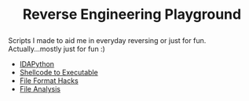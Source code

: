 # <p align='center'> Reverse Engineering Playground </p>

Scripts I made to aid me in everyday reversing or just for fun. Actually...mostly just for fun :)

* [IDAPython](https://github.com/yellowbyte/idapython-scripts/tree/master/idapython/README.md)
* [Shellcode to Executable](https://github.com/yellowbyte/reverse-engineering-playground/blob/master/shellcode_to_executable/README.md)
* [File Format Hacks](https://github.com/yellowbyte/idapython-scripts/tree/master/file_format_hacks/README.md)
* [File Analysis](https://github.com/yellowbyte/idapython-scripts/tree/master/file_analysis/README.md)

